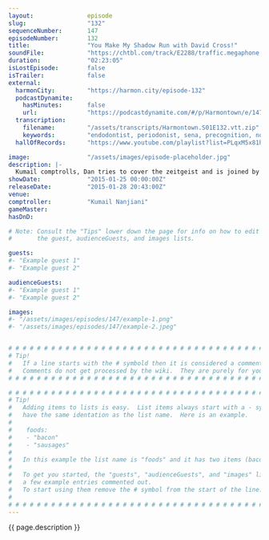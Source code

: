 ```yaml
---
layout:               episode
slug:                 "132"
sequenceNumber:       147
episodeNumber:        132
title:                "You Make My Shadow Run with David Cross!"
soundFile:            "https://chtbl.com/track/E2288/traffic.megaphone.fm/STA2865521820.mp3"
duration:             "02:23:05"
isLostEpisode:        false
isTrailer:            false
external:
  harmonCity:         "https://harmon.city/episode-132"
  podcastDynamite:
    hasMinutes:       false
    url:              "https://podcastdynamite.com/#/p/Harmontown/e/147/132"
  transcription:
    filename:         "/assets/transcripts/Harmontown.S01E132.vtt.zip"
    keywords:         "endodontist, periodonist, sena, precognition, non-living, birmingham, distributors, wayans, caa, chrissy, spaulding, deodorant, hypothesis, julie, canals, orthodox, reviewer, leukemia, atheism, poorest, precog, torrent, pine, prostitutes, flee"
  hallOfRecords:      "https://www.youtube.com/playlist?list=PLqxM5x81hNOZcGoY-HY4z8jtsVSBbD8oW"

image:                "/assets/images/episode-placeholder.jpg"
description: |-
  Kumail comptrolls, Dan tries to cover the zeitgeist and is joined by David Cross! Who sits in while the gang begin their Shadow Run campaign. Music by YACHT.
showDate:             "2015-01-25 00:00:00Z"
releaseDate:          "2015-01-28 20:43:00Z"
venue:                
comptroller:          "Kumail Nanjiani"
gameMaster:           
hasDnD:               

# Note: Consult the "Tips" lower down the page for info on how to edit
#       the guest, audienceGuests, and images lists.

guests:
#- "Example guest 1"
#- "Example guest 2"

audienceGuests:
#- "Example guest 1"
#- "Example guest 2"

images:
#- "/assets/images/episodes/147/example-1.png"
#- "/assets/images/episodes/147/example-2.jpeg"


# # # # # # # # # # # # # # # # # # # # # # # # # # # # # # # # # # # # # # # # # # # # #
# Tip!
#   If a line starts with the # symbold then it is considered a comment.
#   Comments do not get processed by the wiki.  They are purely for your information.
# # # # # # # # # # # # # # # # # # # # # # # # # # # # # # # # # # # # # # # # # # # # #

# # # # # # # # # # # # # # # # # # # # # # # # # # # # # # # # # # # # # # # # # # # # #
# Tip!
#   Adding items to lists is easy.  List items always start with a - symbol and have
#   have the same identation as the list name.  Here is an example.
#
#    foods:
#    - "bacon"
#    - "sausages"
#
#   In this example the list name is "foods" and it has two items (bacon, and sausages).
#
#   To get you started, the "guests", "audienceGuests", and "images" lists below have
#   a few example entries commented out.
#   To start using them remove the # symbol from the start of the line.
#
# # # # # # # # # # # # # # # # # # # # # # # # # # # # # # # # # # # # # # # # # # # # #
---
```


<!-- The episode description will be rendered here -->
{{ page.description }}

<!-- Add your content BELOW here -->
<!-- vvvvvvvvvvvvvvvvvvvvvvvvvvv -->




<!-- ^^^^^^^^^^^^^^^^^^^^^^^^^^^ -->
<!-- Add your content ABOVE here -->

<!-- The episode gallery will be rendered here -->